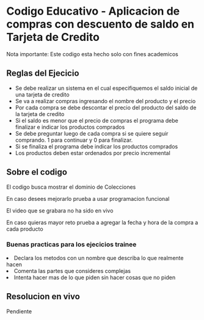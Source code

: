 <h1> Codigo Educativo - Aplicacion de compras con descuento de saldo en Tarjeta de Credito</h1>
<p>Nota importante: Este codigo esta hecho solo con fines academicos</p>

<h2>Reglas del Ejecicio</h2>
<ul>
<li>Se debe realizar un sistema en el cual especifiquemos el saldo inicial de una tarjeta de credito</li>
<li>Se va a realizar compras ingresando el nombre del producto y el precio</li>
<li>Por cada compra se debe descontar el precio del producto del saldo de la tarjeta de credito</li>
<li>Si el saldo es menor que el precio de compras el programa debe finalizar e indicar los productos comprados</li>
<li>Se debe preguntar luego de cada compra si se quiere seguir comprando. 1 para continuar y 0 para finalizar.</li>  
<li>Si se finaliza el programa debe indicar los productos comprados</li>
<li>Los productos deben estar ordenados por precio incremental</li>
</ul>

<h2>Sobre el codigo</h2>
<p>El codigo busca mostrar el dominio de Colecciones</p>
<p>En caso desees mejorarlo prueba a usar programacion funcional</p>
<p>El video que se grabara no ha sido en vivo</p>
<p>En caso quieras mayor reto prueba a agregar la fecha y hora de la compra a cada producto</p>



<h3>Buenas practicas para los ejecicios trainee</h3>
<li>Declara los metodos con un nombre que describa lo que realmente hacen</li>
<li>Comenta las partes que consideres complejas</li>
<li>Intenta hacer mas de lo que piden sin hacer cosas que no piden</li>

<h2>Resolucion en vivo</h2>

Pendiente
